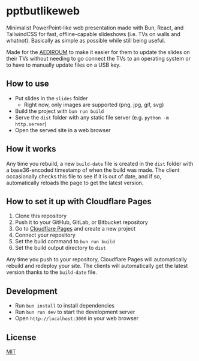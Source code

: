 # pptbutlikeweb

Minimalist PowerPoint-like web presentation made with Bun, React, and
TailwindCSS for fast, offline-capable slideshows (i.e. TVs on walls and
whatnot). Basically as simple as possible while still being useful.

Made for the [AEDIROUM](https://aediroum.ca) to make it easier for them to
update the slides on their TVs without needing to go connect the TVs to an
operating system or to have to manually update files on a USB key.

## How to use

- Put slides in the `slides` folder
  - Right now, only images are supported (png, jpg, gif, svg)
- Build the project with `bun run build`
- Serve the `dist` folder with any static file server (e.g. `python -m http.server`)
- Open the served site in a web browser

## How it works

Any time you rebuild, a new `build-date` file is created in the `dist` folder
with a base36-encoded timestamp of when the build was made. The client
occasionally checks this file to see if it is out of date, and if so,
automatically reloads the page to get the latest version.

## How to set it up with Cloudflare Pages

1. Clone this repository
2. Push it to your GitHub, GitLab, or Bitbucket repository
3. Go to [Cloudflare Pages](https://pages.cloudflare.com/) and create a new project
4. Connect your repository
5. Set the build command to `bun run build`
6. Set the build output directory to `dist`

Any time you push to your repository, Cloudflare Pages will automatically
rebuild and redeploy your site. The clients will automatically get the
latest version thanks to the `build-date` file.

## Development

- Run `bun install` to install dependencies
- Run `bun run dev` to start the development server
- Open `http://localhost:3000` in your web browser

## License

[MIT](LICENSE)
